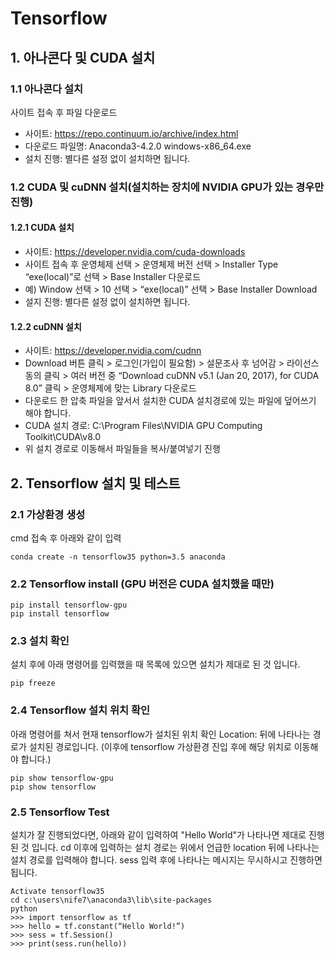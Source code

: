 # Tensorflow

## 1. 아나콘다 및 CUDA 설치
### 1.1 아나콘다 설치
사이트 접속 후 파일 다운로드
* 사이트: https://repo.continuum.io/archive/index.html
* 다운로드 파일명: Anaconda3-4.2.0 windows-x86_64.exe
* 설치 진행: 별다른 설정 없이 설치하면 됩니다.

### 1.2 CUDA 및 cuDNN 설치(설치하는 장치에 NVIDIA GPU가 있는 경우만 진행)
#### 1.2.1 CUDA 설치
 * 사이트: https://developer.nvidia.com/cuda-downloads
 * 사이트 접속 후 운영체제 선택 > 운영체제 버전 선택 > Installer Type “exe(local)”로 선택 > Base Installer 다운로드
 * 예) Window 선택 > 10 선택 > “exe(local)” 선택 > Base Installer Download
 * 설지 진행: 별다른 설정 없이 설치하면 됩니다.

#### 1.2.2 cuDNN 설치
 * 사이트: https://developer.nvidia.com/cudnn
 * Download 버튼 클릭 > 로그인(가입이 필요함) > 설문조사 후 넘어감 > 라이선스 동의 클릭 > 여러 버전 중 “Download cuDNN v5.1 (Jan 20, 2017), for CUDA 8.0” 클릭 > 운영체제에 맞는 Library 다운로드
 * 다운로드 한 압축 파일을 앞서서 설치한 CUDA 설치경로에 있는 파일에 덮어쓰기 해야 합니다.
 * CUDA 설치 경로: C:\Program Files\NVIDIA GPU Computing Toolkit\CUDA\v8.0
 * 위 설치 경로로 이동해서 파일들을 복사/붙여넣기 진행

## 2.	Tensorflow 설치 및 테스트
### 2.1 가상환경 생성
cmd 접속 후 아래와 같이 입력
```
conda create -n tensorflow35 python=3.5 anaconda
```

### 2.2 Tensorflow install (GPU 버전은 CUDA 설치했을 때만)
```
pip install tensorflow-gpu
pip install tensorflow
```

### 2.3 설치 확인
설치 후에 아래 명령어를 입력했을 때 목록에 있으면 설치가 제대로 된 것 입니다. 
```
pip freeze
```

### 2.4 Tensorflow 설치 위치 확인
아래 명령어를 쳐서 현재 tensorflow가 설치된 위치 확인
Location: 뒤에 나타나는 경로가 설치된 경로입니다. (이후에 tensorflow 가상환경 진입 후에 해당 위치로 이동해야 합니다.)
```
pip show tensorflow-gpu
pip show tensorflow
```

### 2.5 Tensorflow Test
설치가 잘 진행되었다면, 아래와 같이 입력하여 "Hello World"가 나타나면 제대로 진행된 것 입니다. 
cd 이후에 입력하는 설치 경로는 위에서 언급한 location 뒤에 나타나는 설치 경로를 입력해야 합니다.
sess 입력 후에 나타나는 메시지는 무시하시고 진행하면 됩니다.
```
Activate tensorflow35
cd c:\users\nife7\anaconda3\lib\site-packages
python
>>> import tensorflow as tf
>>> hello = tf.constant(“Hello World!”)
>>> sess = tf.Session()
>>>	print(sess.run(hello))
```



